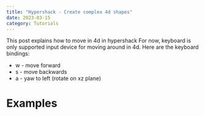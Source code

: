 ```yaml
---
title: "Hypershack - Create complex 4d shapes"
date: 2023-03-15
category: Tutorials
---
```


This post explains how to move in 4d in hypershack For now, keyboard is only supported input device for moving around in 4d. Here are the keyboard bindings:

- w - move forward
- s - move backwards
- a - yaw to left (rotate on xz plane) 



Examples
========






